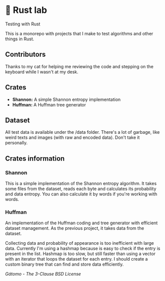 # 🧪 Rust lab

Testing with Rust

This is a monorepo with projects that I make to test algorithms and other things in Rust.

## Contributors
Thanks to my cat for helping me reviewing the code and stepping on the keyboard while I wasn't at my desk.

## Crates

-   **Shannon:** A simple Shannon entropy implementation
-   **Huffman:** A Huffman tree generator

## Dataset

All test data is available under the /data folder. There's a lot of garbage, like weird texts and images (with raw and encoded data). Don't take it personally.

## Crates information

### Shannon

This is a simple implementation of the Shannon entropy algorithm. It takes some files from the dataset, reads each byte and calculates its probability and data entropy. You can also calculate it by words if you're working with words.

### Huffman

An implementation of the Huffman coding and tree generator with efficient dataset management. As the previous project, it takes data from the dataset.

Collecting data and probability of appearance is too inefficient with large data. Currently I'm using a hashmap because is easy to check if the entry is present in the list. Hashmap is too slow, but still faster than using a vector with an iterator that loops the dataset for each entry. I should create a custom binary tree that can find and store data efficiently.

_Gátomo - The 3-Clause BSD License_
